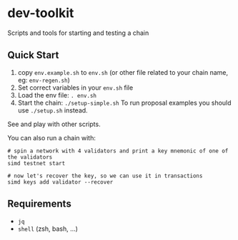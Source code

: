 # dev-toolkit

Scripts and tools for starting and testing a chain


## Quick Start

1. copy `env.example.sh` to `env.sh` (or other file related to your chain name, eg: `env-regen.sh`)
2. Set correct variables in your `env.sh` file
3. Load the env file: `. env.sh`
3. Start the chain: `./setup-simple.sh`
   To run proposal examples you should use `./setup.sh` instead.
   
See and play with other scripts.

You can also run a chain with:

``` shell
# spin a network with 4 validators and print a key mnemonic of one of the validators
simd testnet start

# now let's recover the key, so we can use it in transactions
simd keys add validator --recover
```

## Requirements

- `jq`
- `shell` (zsh, bash, ...)
